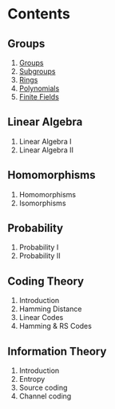 # Contents

## Groups

1. [Groups](groups/groups.md)
2. [Subgroups](groups/subgroups.md)
3. [Rings](groups/rings.md)
5. [Polynomials](groups/polynomials.md)
6. [Finite Fields](groups/fields.md)

## Linear Algebra

1. Linear Algebra I
2. Linear Algebra II

## Homomorphisms

1. Homomorphisms
2. Isomorphisms

## Probability

1. Probability I
2. Probability II

## Coding Theory

1. Introduction
2. Hamming Distance
3. Linear Codes
4. Hamming & RS Codes

## Information Theory

1. Introduction
2. Entropy
3. Source coding
4. Channel coding